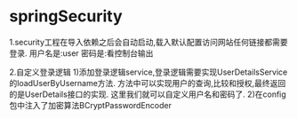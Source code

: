 
# springSecurity
1.security工程在导入依赖之后会自动启动,载入默认配置访问网站任何链接都需要登录.
用户名是:user
密码是:看控制台输出


2.自定义登录逻辑
1)添加登录逻辑service,登录逻辑需要实现UserDetailsService的loadUserByUsername方法.
方法中可以实现用户的查询,比较和授权,最终返回的是UserDetails接口的实现.
这里我们就可以自定义用户名和密码了.
2)在config包中注入了加密算法BCryptPasswordEncoder
